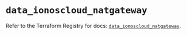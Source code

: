 # `data_ionoscloud_natgateway`

Refer to the Terraform Registry for docs: [`data_ionoscloud_natgateway`](https://registry.terraform.io/providers/ionos-cloud/ionoscloud/6.6.5/docs/data-sources/natgateway).
